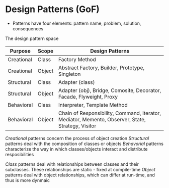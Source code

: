 # Design Patterns (GoF)

- Patterns have four elements: pattern name, problem, solution, consequences

The design pattern space

| Purpose | Scope | Design Patterns |
| --- | --- | --- |
| Creational | Class | Factory Method |
| Creational | Object | Abstract Factory, Builder, Prototype, Singleton |
| Structural | Class | Adapter (class) |
| Structural | Object | Adapter (obj), Bridge, Comosite, Decorator, Facade, Flyweight, Proxy |
| Behavioral | Class | Interpreter, Template Method |
| Behavioral | Object | Chain of Responsibility, Command, Iterator, Mediator, Memento, Observer, State, Strategy, Visitor |

_Creational_ patterns concern the process of object creation
_Structural_ patterns deal with the composition of classes or objects
_Behavorial_ patterns characterize the way in which classes/objects interact and distribute resposibilities

_Class_ patterns deal with relationships between classes and their subclasses. These relationships are static - fixed at compile-time
_Object_ patterns deal with object relationships, which can differ at run-time, and thus is more dynmaic


